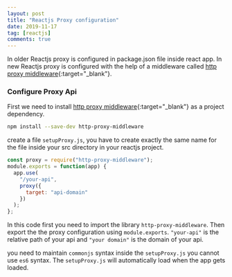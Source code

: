 ```yaml
---
layout: post
title: "Reactjs Proxy configuration"
date: 2019-11-17
tag: [reactjs]
comments: true
---
```


In older Reactjs proxy is configured in package.json file inside react app. In new Reactjs proxy is configured with the help of a middleware called [http proxy middleware](https://github.com/chimurai/http-proxy-middleware "proxy middleware"){:target="\_blank"}.

<!--more-->

### Configure Proxy Api

First we need to install [http proxy middleware](https://github.com/chimurai/http-proxy-middleware "proxy middleware"){:target="\_blank"} as a project dependency.

```bash
npm install --save-dev http-proxy-middleware
```

create a file `setupProxy.js`, you have to create exactly the same name for the file inside your src directory in your reactjs project.

```javascript
const proxy = require("http-proxy-middleware");
module.exports = function(app) {
  app.use(
    "/your-api",
    proxy({
      target: "api-domain"
    })
  );
};
```

In this code first you need to import the library `http-proxy-middleware`. Then export the the proxy configuration using `module.exports`. `"your-api"` is the relative path of your api and `"your domain"` is the domain of your api.

you need to maintain `commonjs` syntax inside the `setupProxy.js` you cannot use `es6` syntax. The `setupProxy.js` will automatically load when the app gets loaded.
